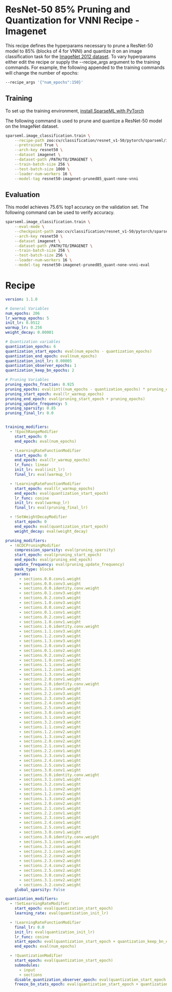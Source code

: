 <!--
Copyright (c) 2021 - present / Neuralmagic, Inc. All Rights Reserved.

Licensed under the Apache License, Version 2.0 (the "License");
you may not use this file except in compliance with the License.
You may obtain a copy of the License at

   http://www.apache.org/licenses/LICENSE-2.0

Unless required by applicable law or agreed to in writing,
software distributed under the License is distributed on an "AS IS" BASIS,
WITHOUT WARRANTIES OR CONDITIONS OF ANY KIND, either express or implied.
See the License for the specific language governing permissions and
limitations under the License.
-->

# ResNet-50 85% Pruning and Quantization for VNNI Recipe - Imagenet

This recipe defines the hyperparams necessary to prune a ResNet-50 model to 85% (blocks of 4 for VNNI) and quantize it on an image classification task for the [ImageNet 2012 dataset](https://image-net.org/challenges/LSVRC/2012/).
To vary hyperparams either edit the recipe or supply the --recipe_args argument to the training commands.
For example, the following appended to the training commands will change the number of epochs:
```bash
--recipe_args '{"num_epochs":150}'
```

## Training

To set up the training environment, [install SparseML with PyTorch](https://github.com/neuralmagic/sparseml#installation)

The following command is used to prune and quantize a ResNet-50 model on the ImageNet dataset.

```bash
sparseml.image_classification.train \
    --recipe-path zoo:cv/classification/resnet_v1-50/pytorch/sparseml/imagenet/pruned85_quant-none-vnni?recipe_type=original \
    --pretrained True \
    --arch-key resnet50 \
    --dataset imagenet \
    --dataset-path /PATH/TO/IMAGENET \
    --train-batch-size 256 \
    --test-batch-size 1000 \
    --loader-num-workers 16 \
    --model-tag resnet50-imagenet-pruned85_quant-none-vnni
```

## Evaluation

This model achieves 75.6% top1 accuracy on the validation set. The following command can be used to verify accuracy.

```bash
sparseml.image_classification.train \
    --eval-mode \
    --checkpoint-path zoo:cv/classification/resnet_v1-50/pytorch/sparseml/imagenet/pruned85_quant-none-vnni \
    --arch-key resnet50 \
    --dataset imagenet \
    --dataset-path /PATH/TO/IMAGENET \
    --train-batch-size 256 \
    --test-batch-size 256 \
    --loader-num-workers 16 \
    --model-tag resnet50-imagenet-pruned85_quant-none-vnni-eval
```

# Recipe

```yaml
version: 1.1.0

# General Variables
num_epochs: 206
lr_warmup_epochs: 5
init_lr: 0.0512
warmup_lr: 0.256
weight_decay: 0.00001

# Quantization variables
quantization_epochs: 6
quantization_start_epoch: eval(num_epochs - quantization_epochs)
quantization_end_epoch: eval(num_epochs)
quantization_init_lr: 0.00005
quantization_observer_epochs: 1
quantization_keep_bn_epochs: 2

# Pruning Variables
pruning_epochs_fraction: 0.925
pruning_epochs: eval(int((num_epochs - quantization_epochs) * pruning_epochs_fraction))
pruning_start_epoch: eval(lr_warmup_epochs)
pruning_end_epoch: eval(pruning_start_epoch + pruning_epochs)
pruning_update_frequency: 5
pruning_sparsity: 0.85
pruning_final_lr: 0.0


training_modifiers:
  - !EpochRangeModifier
    start_epoch: 0
    end_epoch: eval(num_epochs)

  - !LearningRateFunctionModifier
    start_epoch: 0
    end_epoch: eval(lr_warmup_epochs)
    lr_func: linear
    init_lr: eval(init_lr)
    final_lr: eval(warmup_lr)

  - !LearningRateFunctionModifier
    start_epoch: eval(lr_warmup_epochs)
    end_epoch: eval(quantization_start_epoch)
    lr_func: cosine
    init_lr: eval(warmup_lr)
    final_lr: eval(pruning_final_lr)

  - !SetWeightDecayModifier
    start_epoch: 0
    end_epoch: eval(quantization_start_epoch)
    weight_decay: eval(weight_decay)

pruning_modifiers:
  - !ACDCPruningModifier
    compression_sparsity: eval(pruning_sparsity)
    start_epoch: eval(pruning_start_epoch)
    end_epoch: eval(pruning_end_epoch)
    update_frequency: eval(pruning_update_frequency)
    mask_type: block4
    params: 
      - sections.0.0.conv1.weight
      - sections.0.0.conv3.weight
      - sections.0.0.identity.conv.weight
      - sections.0.1.conv3.weight
      - sections.0.2.conv3.weight
      - sections.1.0.conv3.weight
      - sections.0.0.conv2.weight
      - sections.0.1.conv1.weight
      - sections.0.2.conv1.weight
      - sections.1.0.conv1.weight
      - sections.1.0.identity.conv.weight
      - sections.1.1.conv3.weight
      - sections.1.2.conv3.weight
      - sections.1.3.conv3.weight
      - sections.2.0.conv3.weight
      - sections.0.1.conv2.weight
      - sections.0.2.conv2.weight
      - sections.1.0.conv2.weight
      - sections.1.1.conv1.weight
      - sections.1.2.conv1.weight
      - sections.1.3.conv1.weight
      - sections.2.0.conv1.weight
      - sections.2.0.identity.conv.weight
      - sections.2.1.conv3.weight
      - sections.2.2.conv3.weight
      - sections.2.3.conv3.weight
      - sections.2.4.conv3.weight
      - sections.2.5.conv3.weight
      - sections.3.0.conv3.weight
      - sections.3.1.conv3.weight
      - sections.3.2.conv3.weight
      - sections.1.1.conv2.weight
      - sections.1.2.conv2.weight
      - sections.1.3.conv2.weight
      - sections.2.0.conv2.weight
      - sections.2.1.conv1.weight
      - sections.2.2.conv1.weight
      - sections.2.3.conv1.weight
      - sections.2.4.conv1.weight
      - sections.2.5.conv1.weight
      - sections.3.0.conv1.weight
      - sections.3.0.identity.conv.weight
      - sections.3.1.conv1.weight
      - sections.3.2.conv1.weight
      - sections.1.1.conv2.weight
      - sections.1.2.conv2.weight
      - sections.1.3.conv2.weight
      - sections.2.0.conv2.weight
      - sections.2.1.conv1.weight
      - sections.2.2.conv1.weight
      - sections.2.3.conv1.weight
      - sections.2.4.conv1.weight
      - sections.2.5.conv1.weight
      - sections.3.0.conv1.weight
      - sections.3.0.identity.conv.weight
      - sections.3.1.conv1.weight
      - sections.3.2.conv1.weight
      - sections.2.1.conv2.weight
      - sections.2.2.conv2.weight
      - sections.2.3.conv2.weight
      - sections.2.4.conv2.weight
      - sections.2.5.conv2.weight
      - sections.3.0.conv2.weight
      - sections.3.1.conv2.weight
      - sections.3.2.conv2.weight
    global_sparsity: False

quantization_modifiers:
  - !SetLearningRateModifier
    start_epoch: eval(quantization_start_epoch)
    learning_rate: eval(quantization_init_lr)

  - !LearningRateFunctionModifier
    final_lr: 0.0
    init_lr: eval(quantization_init_lr)
    lr_func: cosine
    start_epoch: eval(quantization_start_epoch + quantization_keep_bn_epochs)
    end_epoch: eval(num_epochs)

  - !QuantizationModifier
    start_epoch: eval(quantization_start_epoch)
    submodules:
      - input
      - sections
    disable_quantization_observer_epoch: eval(quantization_start_epoch + quantization_observer_epochs)
    freeze_bn_stats_epoch: eval(quantization_start_epoch + quantization_keep_bn_epochs)
```